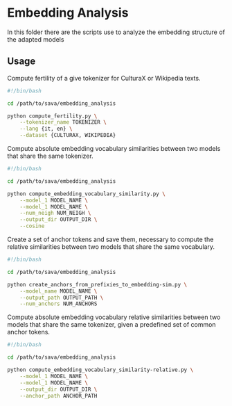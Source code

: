 # Embedding Analysis

In this folder there are the scripts use to analyze the embedding structure of the adapted models

## Usage

Compute fertility of a give tokenizer for CulturaX or Wikipedia texts.

```bash
#!/bin/bash

cd /path/to/sava/embedding_analysis

python compute_fertility.py \
    --tokenizer_name TOKENIZER \
    --lang {it, en} \
    --dataset {CULTURAX, WIKIPEDIA}
```

Compute absolute embedding vocabulary similarities between two models that share the same tokenizer.

```bash
#!/bin/bash

cd /path/to/sava/embedding_analysis

python compute_embedding_vocabulary_similarity.py \
    --model_1 MODEL_NAME \
    --model_1 MODEL_NAME \
    --num_neigh NUM_NEIGH \
    --output_dir OUTPUT_DIR \
    --cosine
```

Create a set of anchor tokens and save them, necessary to compute the relative similarities between two models that share the same vocabulary.
```bash
#!/bin/bash

cd /path/to/sava/embedding_analysis

python create_anchors_from_prefixies_to_embedding-sim.py \
    --model_name MODEL_NAME \
    --output_path OUTPUT_PATH \
    --num_anchors NUM_ANCHORS
```

Compute absolute embedding vocabulary relative similarities between two models that share the same tokenizer, given a predefined set of common anchor tokens.

```bash
#!/bin/bash

cd /path/to/sava/embedding_analysis

python compute_embedding_vocabulary_similarity-relative.py \
    --model_1 MODEL_NAME \
    --model_1 MODEL_NAME \
    --output_dir OUTPUT_DIR \
    --anchor_path ANCHOR_PATH
```